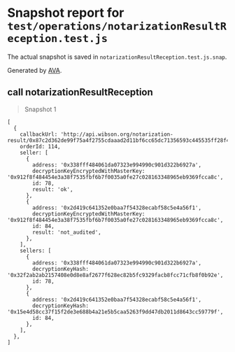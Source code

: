 # Snapshot report for `test/operations/notarizationResultReception.test.js`

The actual snapshot is saved in `notarizationResultReception.test.js.snap`.

Generated by [AVA](https://ava.li).

## call notarizationResultReception

> Snapshot 1

    [
      {
        callbackUrl: 'http://api.wibson.org/notarization-result/0x87c2d362de99f75a4f2755cdaaad2d11bf6cc65dc71356593c445535ff28f43d',
        orderId: 114,
        seller: [
          {
            address: '0x338fff484061da07323e994990c901d322b6927a',
            decryptionKeyEncryptedWithMasterKey: '0x912f8f484454e3a38f7535fbf6b7f0035a0fe27c028163348965eb9369fcca8c',
            id: 78,
            result: 'ok',
          },
          {
            address: '0x2d419c641352e0baa7f54328ecabf58c5e4a56f1',
            decryptionKeyEncryptedWithMasterKey: '0x912f8f484454e3a38f7535fbf6b7f0035a0fe27c028163348965eb9369fcca8c',
            id: 84,
            result: 'not_audited',
          },
        ],
        sellers: [
          {
            address: '0x338fff484061da07323e994990c901d322b6927a',
            decryptionKeyHash: '0x32f2ab2ab2157408e0d8e8af2677f628ec82b5fc9329facb8fcc71cfb8f0b92e',
            id: 78,
          },
          {
            address: '0x2d419c641352e0baa7f54328ecabf58c5e4a56f1',
            decryptionKeyHash: '0x15e4d58cc37f15f2de3e688b4a21e5b5caa5263f9dd47db2011d8643cc59779f',
            id: 84,
          },
        ],
      },
    ]
